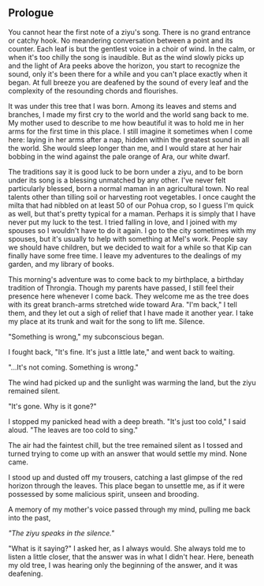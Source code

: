 
## Prologue

  You cannot hear the first note of a ziyu's song. There is no grand entrance or catchy hook. No meandering conversation between a point and its counter. Each leaf is but the gentlest voice in a choir of wind. In the calm, or when it's too chilly the song is inaudible. But as the wind slowly picks up and the light of Ara peeks above the horizon, you start to recognize the sound, only it's been there for a while and you can't place exactly when it began. At full breeze you are deafened by the sound of every leaf and the complexity of the resounding chords and flourishes.

  It was under this tree that I was born. Among its leaves and stems and branches, I made my first cry to the world and the world sang back to me. My mother used to describe to me how beautiful it was to hold me in her arms for the first time in this place. I still imagine it sometimes when I come here: laying in her arms after a nap, hidden within the greatest sound in all the world. She would sleep longer than me, and I would stare at her hair bobbing in the wind against the pale orange of Ara, our white dwarf.

  The traditions say it is good luck to be born under a ziyu, and to be born under its song is a blessing unmatched by any other. I've never felt particularly blessed, born a normal maman in an agricultural town. No real talents other than tilling soil or harvesting root vegetables. I once caught the milta that had nibbled on at least 50 of our Pohua crop, so I guess I'm quick as well, but that's pretty typical for a maman. Perhaps it is simply that I have never put my luck to the test. I tried falling in love, and I joined with my spouses so I wouldn't have to do it again. I go to the city sometimes with my spouses, but it's usually to help with something at Mel's work. People say we should have children, but we decided to wait for a while so that Kip can finally have some free time. I leave my adventures to the dealings of my garden, and my library of books.

  This morning's adventure was to come back to my birthplace, a birthday tradition of Throngia. Though my parents have passed, I still feel their presence here whenever I come back. They welcome me as the tree does with its great branch-arms stretched wide toward Ara. "I'm back," I tell them, and they let out a sigh of relief that I have made it another year. I take my place at its trunk and wait for the song to lift me.
  Silence.

  "Something is wrong," my subconscious began.

  I fought back, "It's fine. It's just a little late," and went back to waiting.

  "...It's not coming. Something is wrong."

  The wind had picked up and the sunlight was warming the land, but the ziyu remained silent.

  "It's gone. Why is it gone?"

  I stopped my panicked head with a deep breath. "It's just too cold," I said aloud. "The leaves are too cold to sing."

  The air had the faintest chill, but the tree remained silent as I tossed and turned trying to come up with an answer that would settle my mind. None came.

  I stood up and dusted off my trousers, catching a last glimpse of the red horizon through the leaves. This place began to unsettle me, as if it were possessed by some malicious spirit, unseen and brooding.

  A memory of my mother's voice passed through my mind, pulling me back into the past,    

  *"The ziyu speaks in the silence."*

  "What is it saying?" I asked her, as I always would. She always told me to listen a little closer, that the answer was in what I didn't hear. Here, beneath my old tree, I was hearing only the beginning of the answer, and it was deafening.

